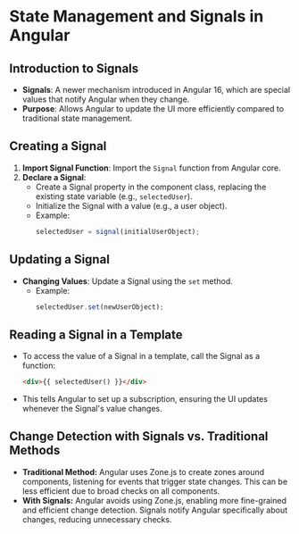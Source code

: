 # State Management and Signals in Angular

## Introduction to Signals
- **Signals**: A newer mechanism introduced in Angular 16, which are special values that notify Angular when they change.
- **Purpose**: Allows Angular to update the UI more efficiently compared to traditional state management.

## Creating a Signal
1. **Import Signal Function**: Import the `Signal` function from Angular core.
2. **Declare a Signal**:
    - Create a Signal property in the component class, replacing the existing state variable (e.g., `selectedUser`).
    - Initialize the Signal with a value (e.g., a user object).
    - Example:
      ```typescript
      selectedUser = signal(initialUserObject);
      ```

## Updating a Signal
- **Changing Values**: Update a Signal using the `set` method.
    - Example:
      ```typescript
      selectedUser.set(newUserObject);
      ```

## Reading a Signal in a Template
- To access the value of a Signal in a template, call the Signal as a function:
  ```html
  <div>{{ selectedUser() }}</div>
  ```
- This tells Angular to set up a subscription, ensuring the UI updates whenever the Signal's value changes.

## Change Detection with Signals vs. Traditional Methods
 - **Traditional Method:** Angular uses Zone.js to create zones around components, listening for events that trigger state changes. This can be less efficient due to broad checks on all components.
 - **With Signals:** Angular avoids using Zone.js, enabling more fine-grained and efficient change detection. Signals notify Angular specifically about changes, reducing unnecessary checks.
